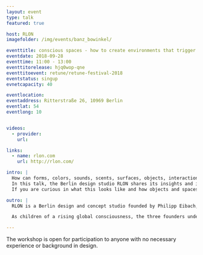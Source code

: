 ```yaml
---
layout: event
type: talk
featured: true

host: RLON
imagefolder: /img/events/banz_bowinkel/

eventtitle: conscious spaces - how to create environments that trigger awareness and reward curiosity
eventdate: 2018-09-28
eventtime: 11:00 - 13:00
eventtitorelease: hjq0wop-qne
eventtitoevent: retune/retune-festival-2018
eventstatus: singup
evnetcapacity: 40

eventlocation: 
eventaddress: Ritterstraße 26, 10969 Berlin
eventlat: 54
eventlong: 10


videos:
  - provider: 
    url:

links:
  - name: rlon.com
    url: http://rlon.com/

intro: |
  How can forms, colors, sounds, scents, surfaces, objects, interactions and movements contribute to spaces where flow and creativity emerge naturally? How can we map our rooms to our mind and decorate them for clarity and joy?
  In this talk, the Berlin design studio RLON shares its insights and inspirations around the topic. The studio is dedicated to create objects and kinetic installations for what they call “curious spaces”.
  If you are curious in what this looks like and how objects and spaces affect your state of mind, join us for this talk in their studio.

outro: |
  RLON is a Berlin design and concept studio founded by Philipp Eibach, Josua Putzke and Nehemia Turban. The studio creates objects and installations characterized by minimal aesthetics, playful interactions and poetic motions. RLON’s works arise out of an particular interest in meta physics, spatial cognition and experiments with materials and processes.

  As children of a rising global consciousness, the three founders understand design as one way to widen our imagination of the future and to encourage individual and confident constructions of realities: “the future is less a shadow of yesterday than a reflection of now. what we think, is what we get. so let us think sassy, brave and juicy. let us connect the dots not straight but curved. we believe we can contribute to such a liquid thinking, by crafting interactions and narrating stories that trigger awareness and reward curiosity. with the tools of design and the soul of art. so this is what studio RLON does: creating objects and narratives for curious spaces. and curious minds.”

---
```


The workshop is open for participation to anyone with no necessary experience or background in design. 
